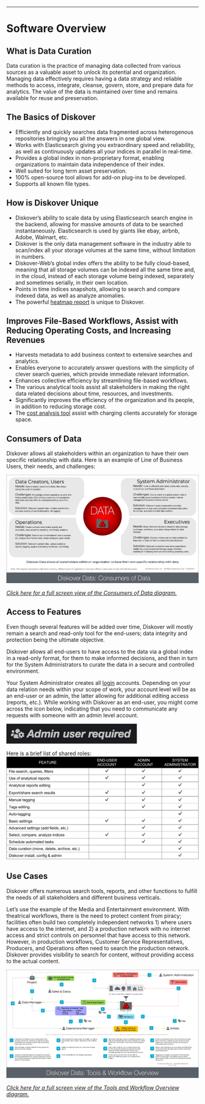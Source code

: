 ___
# <a id="software_overview"></a>Software Overview

## What is Data Curation

Data curation is the practice of managing data collected from various sources as a valuable asset to unlock its potential and organization. Managing data effectively requires having a data strategy and reliable methods to access, integrate, cleanse, govern, store, and prepare data for analytics. The value of the data is maintained over time and remains available for reuse and preservation.

## The Basics of Diskover

- Efficiently and quickly searches data fragmented across heterogenous repositories bringing you all the answers in one global view.
- Works with Elasticsearch giving you extraordinary speed and reliability, as well as continuously updates all your indices in parallel in real-time.
- Provides a global index in non-proprietary format, enabling organizations to maintain data independence of their index.
- Well suited for long term asset preservation.
- 100% open-source tool allows for add-on plug-ins to be developed.
- Supports all known file types.

## How is Diskover Unique

- Diskover’s ability to scale data by using Elasticsearch  search engine in the backend, allowing for massive amounts of data to be searched instantaneously. Elasticsearch is used by giants like ebay, airbnb, Adobe, Walmart, etc.
- Diskover is the only data management software in the industry able to scan/index all your storage volumes at the same time, without limitation in numbers.
- Diskover-Web’s global index  offers the ability to be fully cloud-based, meaning that all storage volumes can be indexed all the same time and, in the cloud, instead of each storage volume being indexed, separately and sometimes serially, in their own location.
- Points in time indices snapshots, allowing to search and compare indexed data, as well as analyze anomalies.
- The powerful [heatmap report](#heatmap) is unique to Diskover.

## Improves File-Based Workflows, Assist with Reducing Operating Costs, and Increasing Revenues

- Harvests metadata to add business context to extensive searches and analytics.
- Enables everyone to accurately answer questions with the simplicity of clever search queries, which provide immediate relevant information.
- Enhances collective efficiency by streamlining file-based workflows.
- The various analytical tools assist all stakeholders in making the right data related decisions about time, resources, and investments.
- Significantly improves the efficiency of the organization and its people, in addition to reducing storage cost.
- The [cost analysis tool](#cost_analysis) assist with charging clients accurately for storage space.

## <a id="consumers_of_data"></a>Consumers of Data

Diskover allows all stakeholders within an organization to have their own specific relationship with data. Here is an example of Line of Business Users, their needs, and challenges:

![Image: Consumers of Data Diagram](images/diagram_diskover_consumers_of_data_with_border.png)

_[Click here for a full screen view of the Consumers of Data diagram.](images/diagram_diskover_consumers_of_data_with_border.png)_

## Access to Features

Even though several features will be added over time, Diskover will mostly remain a search and read-only tool for the end-users; data integrity and protection being the ultimate objective.

Diskover allows all end-users to have access to the data via a global index  in a read-only format, for them to make informed decisions, and then in turn for the System Administrators to curate the data in a secure and controlled environment.

Your System Administrator creates all [login](#login) accounts. Depending on your data relation needs within your scope of work, your account level will be as an end-user or an admin, the latter allowing for additional editing access (reports, etc.). While working with Diskover as an end-user, you might come across the icon below, indicating that you need to communicate any requests with someone with an admin level account.

![Image: Admin User Required](images/image_admin_user_required.png)

Here is a brief list of shared roles:
![Image: Shared Roles](images/image_shared_roles_table.png)

## Use Cases

Diskover offers numerous search tools, reports, and other functions to fulfill the needs of all stakeholders and different business verticals.

Let’s use the example of the Media and Entertainment environment. With theatrical workflows, there is the need to protect content from piracy; facilities often build two completely independent networks 1) where users have access to the internet, and 2) a production network with no internet access and strict controls on personnel that have access to this network. However, in production workflows, Customer Service Representatives, Producers, and Operations often need to search the production network. Diskover provides visibility to search for content, without providing access to the actual content.

![Image: Diskover Tools and Workflow Overview Diagram](images/diagram_diskover_tools_and_workflow_overview_with_border.png)

_[Click here for a full screen view of the Tools and Workflow Overview diagram.](images/diagram_diskover_tools_and_workflow_overview_with_border.png)_
